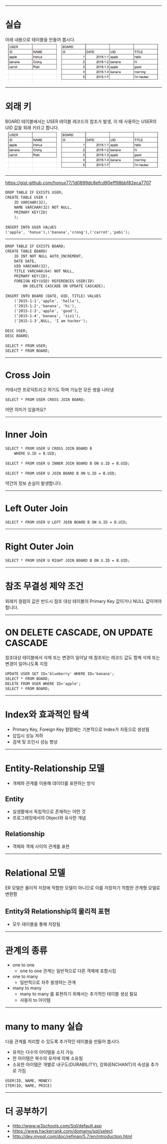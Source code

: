 

---
# 실습 
아래 내용으로 테이블을 만들어 봅시다.
![](images/table1.png)

---
# 외래 키 
BOARD 테이블에서는 USER 테이블 레코드의 참조가 발생,
이 때 사용하는 USER의 UID 값을 외래 키라고 합니다. 
![](images/table1.png)

---
https://gist.github.com/honux77/1d0899dc8efcd90eff98bbf82eca7707
```
DROP TABLE IF EXISTS USER;
CREATE TABLE USER (
	ID VARCHAR(32),
	NAME VARCHAR(32) NOT NULL,
	PRIMARY KEY(ID)
	);

INSERT INTO USER VALUES 
('apple', 'honux'),('banana','crong'),('carrot','pobi');
```
---
```
DROP TABLE IF EXISTS BOARD;
CREATE TABLE BOARD(
	ID INT NOT NULL AUTO_INCREMENT,
	DATE DATE,
	UID VARCHAR(32),
	TITLE VARCHAR(64) NOT NULL,
	PRIMARY KEY(ID),
	FOREIGN KEY(UID) REFERENCES USER(ID)
        ON DELETE CASCADE ON UPDATE CASCADE);	

INSERT INTO BOARD (DATE, UID, TITLE) VALUES 
	('2015-1-1','apple', 'hello'), 
	('2015-1-2','banana', 'hi'), 
	('2015-1-3','apple', 'good'), 
	('2015-1-4','banana', 'zizi'), 
	('2015-1-3',NULL, 'I am hacker');
    
DESC USER;
DESC BOARD;
	
SELECT * FROM USER;
SELECT * FROM BOARD; 
```

---
# Cross Join 
카테시안 프로덕트라고 하기도 하며 가능한 모든 쌍을 나타냄 
```
SELECT * FROM USER CROSS JOIN BOARD;
```
어떤 의미가 있을까요? 

---
# Inner Join 
```
SELECT * FROM USER U CROSS JOIN BOARD B 
	WHERE U.ID = B.UID;

SELECT * FROM USER U INNER JOIN BOARD B ON U.ID = B.UID;

SELECT * FROM USER U JOIN BOARD B ON U.ID = B.UID;
```
약간의 정보 손실이 발생합니다.

---

# Left Outer Join
```
SELECT * FROM USER U LEFT JOIN BOARD B ON U.ID = B.UID;
```

---
# Right Outer Join
```
SELECT * FROM USER U RIGHT JOIN BOARD B ON U.ID = B.UID;
```

---
# 참조 무결성 제약 조건
외래키 컬럼의 값은 반드시 참조 대상 테이블의 Primary Key 값이거나 NULL 값이어야 합니다.

---
# ON DELETE CASCADE, ON UPDATE CASCADE
참조대상 테이블에서 삭제 또는 변경이 일어날 때 참조되는 레코드 값도 함께 삭제 또는 변경이 일어나도록 지정 
```
UPDATE USER SET ID='blueberry' WHERE ID='banana';
SELECT * FROM BOARD;
DELETE FROM USER WHERE ID='apple';
SELECT * FROM BOARD;
```

---
# Index와 효과적인 탐색 
- Primary Key, Foreign Key 컬럼에는 기본적으로 Index가 자동으로 생성됨
- 삽입시 성능 저하
- 검색 및 조인시 성능 향상 

---
# Entity-Relationship 모델
- 개체와 관계를 이용해 데이터를 표현하는 방식
## Entity
- 실생활에서 독립적으로 존재하는 어떤 것 
- 프로그래밍에서의 Object와 유사한 개념 
## Relationship
- 객체와 객체 사이의 관계를 표현

---
# Relational 모델 
ER 모델은 물리적 저장에 적합한 모델이 아니므로 이를 저장하기 적합한 관계형 모델로 변환함

##  Entity와 Relationship의 물리적 표현 
- 모두 테이블을 통해 저장됨 

---
# 관계의 종류 
- one to one
	- one to one 관계는 일반적으로 다른 객체에 포함시킴 
- one to many
    - 일반적으로 자주 발생하는 관계 
- many to many
    - many to many 를 표현하기 위해서는 추가적인 테이블 생성 필요
    - 사용자 to 아이템 

---
# many to many 실습 
다음 관계를 처리할 수 있도록 추가적인 테이블을 만들어 봅시다.
- 유저는 다수의 아이템을 소지 가능
- 한 아이템은 복수의 유저에 의해 소유됨 
- 소유한 아이템은 개별로 내구도(DURABILITY), 강화(ENCHANT)의 속성을 추가로 가짐
```
USER(ID, NAME, MONEY) 
ITEM(ID, NAME, PRICE)
```

---
# 더 공부하기

- http://www.w3schools.com/Sql/default.asp
- https://www.hackerrank.com/domains/sql/select 
- http://dev.mysql.com/doc/refman/5.7/en/introduction.html

